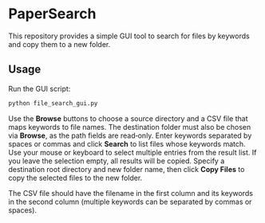 # PaperSearch

This repository provides a simple GUI tool to search for files by keywords and copy them to a new folder.

## Usage

Run the GUI script:

```bash
python file_search_gui.py
```

Use the **Browse** buttons to choose a source directory and a CSV file that maps keywords to file names. The destination folder must also be chosen via **Browse**, as the path fields are read‑only. Enter keywords separated by spaces or commas and click **Search** to list files whose keywords match.
Use your mouse or keyboard to select multiple entries from the result list. If you leave the selection empty, all results will be copied.
Specify a destination root directory and new folder name, then click **Copy Files** to copy the selected files to the new folder.

The CSV file should have the filename in the first column and its keywords in the second column (multiple keywords can be separated by commas or spaces).


